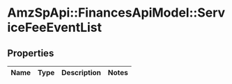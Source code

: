 # AmzSpApi::FinancesApiModel::ServiceFeeEventList

## Properties
Name | Type | Description | Notes
------------ | ------------- | ------------- | -------------

